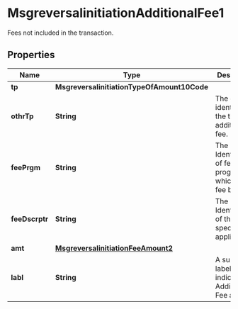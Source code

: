 

# MsgreversalinitiationAdditionalFee1

Fees not included in the transaction.

## Properties

| Name | Type | Description | Notes |
|------------ | ------------- | ------------- | -------------|
|**tp** | **MsgreversalinitiationTypeOfAmount10Code** |  |  [optional] |
|**othrTp** | **String** | The code identifying the type of additional fee. |  [optional] |
|**feePrgm** | **String** | The Identification of fee program to which this fee belongs. |  [optional] |
|**feeDscrptr** | **String** | The Identification of the specific fee applied. |  [optional] |
|**amt** | [**MsgreversalinitiationFeeAmount2**](MsgreversalinitiationFeeAmount2.md) |  |  [optional] |
|**labl** | **String** | A summary label that indicates the Additional Fee applied. |  [optional] |



